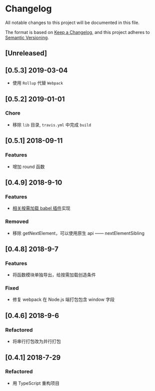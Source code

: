 # Changelog

All notable changes to this project will be documented in this file.

The format is based on [Keep a Changelog](https://keepachangelog.com/en/1.0.0/),
and this project adheres to [Semantic Versioning](https://semver.org/spec/v2.0.0.html).

## [Unreleased]

## [0.5.3] 2019-03-04

* 使用 `Rollup` 代替 `Webpack`

## [0.5.2] 2019-01-01

### Chore

* 移除 `lib` 目录, `travis.yml` 中完成 `build`

## [0.5.1] 2018-09-11

### Features

* 增加 round 函数

## [0.4.9] 2018-9-10

### Features

* [相关按需加载 babel 插件](https://github.com/demos-platform/babel-plugin-on-demand-loading)实现

### Removed

* 移除 getNextElement，可以使用原生 api —— nextElementSibling

## [0.4.8] 2018-9-7

### Features

* 将函数模块单独导出，给按需加载创造条件

### Fixed

* 修复 webpack 在 Node.js 端打包包含 window 字段

## [0.4.6] 2018-9-6

### Refactored

* 将串行打包改为并行打包

## [0.4.1] 2018-7-29

### Refactored

* 用 TypeScript 重构项目